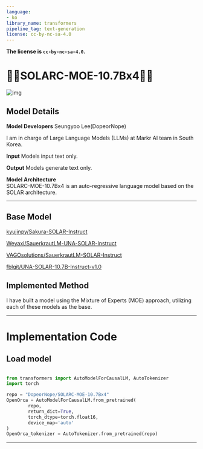 ```yaml
---
language:
- ko
library_name: transformers
pipeline_tag: text-generation
license: cc-by-nc-sa-4.0
---
```

**The license is `cc-by-nc-sa-4.0`.**  
  
# **🐻‍❄️SOLARC-MOE-10.7Bx4🐻‍❄️**  
![img](https://drive.google.com/uc?export=view&id=1_Qa2TfLMw3WeJ23dHkrP1Xln_RNt1jqG)  


## Model Details

**Model Developers** Seungyoo Lee(DopeorNope)

I am in charge of Large Language Models (LLMs) at Markr AI team in South Korea.

**Input** Models input text only.

**Output** Models generate text only.

**Model Architecture**  
SOLARC-MOE-10.7Bx4 is an auto-regressive language model based on the SOLAR architecture.

---

## **Base Model**  

[kyujinpy/Sakura-SOLAR-Instruct](https://huggingface.co/kyujinpy/Sakura-SOLAR-Instruct)   

[Weyaxi/SauerkrautLM-UNA-SOLAR-Instruct](https://huggingface.co/Weyaxi/SauerkrautLM-UNA-SOLAR-Instruct)   

[VAGOsolutions/SauerkrautLM-SOLAR-Instruct](https://huggingface.co/VAGOsolutions/SauerkrautLM-SOLAR-Instruct)   

[fblgit/UNA-SOLAR-10.7B-Instruct-v1.0](https://huggingface.co/fblgit/UNA-SOLAR-10.7B-Instruct-v1.0)   

## **Implemented Method**

I have built a model using the Mixture of Experts (MOE) approach, utilizing each of these models as the base.

---
  
# Implementation Code


## Load model
```python

from transformers import AutoModelForCausalLM, AutoTokenizer
import torch

repo = "DopeorNope/SOLARC-MOE-10.7Bx4"
OpenOrca = AutoModelForCausalLM.from_pretrained(
        repo,
        return_dict=True,
        torch_dtype=torch.float16,
        device_map='auto'
)
OpenOrca_tokenizer = AutoTokenizer.from_pretrained(repo)
```


---